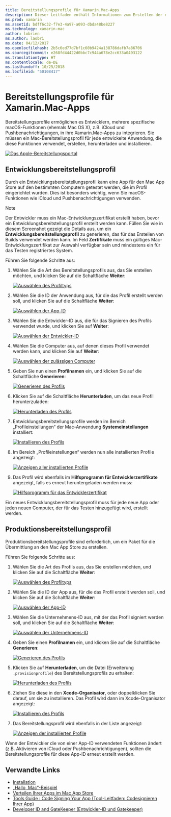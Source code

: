```yaml
---
title: Bereitstellungsprofile für Xamarin.Mac-Apps
description: Dieser Leitfaden enthält Informationen zum Erstellen der erforderlichen Bereitstellungsprofile, die für das Veröffentlichen einer Xamarin.Mac-App benötigt werden.
ms.prod: xamarin
ms.assetid: bdff6c32-f7e3-4a97-a093-dbda48be8227
ms.technology: xamarin-mac
author: lobrien
ms.author: laobri
ms.date: 04/12/2017
ms.openlocfilehash: 2b5c6ed77d7bf1c60b9424a138786dafb7a86706
ms.sourcegitcommit: e268fd44422d0bbc7c944a678e2cc633a0493122
ms.translationtype: HT
ms.contentlocale: de-DE
ms.lasthandoff: 10/25/2018
ms.locfileid: "50108417"
---
```

# <a name="provisioning-profiles-for-xamarinmac-apps"></a>Bereitstellungsprofile für Xamarin.Mac-Apps

Bereitstellungsprofile ermöglichen es Entwicklern, mehrere spezifische macOS-Funktionen (ehemals Mac OS X), z.B. iCloud und Pushbenachrichtigungen, in ihre Xamarin.Mac-Apps zu integrieren. Sie müssen ein Mac-Bereitstellungsprofil für jede entwickelte Anwendung, die diese Funktionen verwendet, erstellen, herunterladen und installieren.

[![](profiles-images/certif13.png "Das Apple-Bereitstellungsportal")](profiles-images/certif13.png#lightbox)

<a name="Development_Provisioning_Profile" />

## <a name="development-provisioning-profile"></a>Entwicklungsbereitstellungsprofil

Durch ein Entwicklungsbereitstellungsprofil kann eine App für den Mac App Store auf den bestimmten Computern getestet werden, die im Profil eingerichtet wurden. Dies ist besonders wichtig, wenn Sie macOS-Funktionen wie iCloud und Pushbenachrichtigungen verwenden.

> [!NOTE]
> Der Entwickler muss ein Mac-Entwicklungszertifikat erstellt haben, bevor ein Entwicklungsbereitstellungsprofil erstellt werden kann. Füllen Sie wie in diesem Screenshot gezeigt die Details aus, um ein **Entwicklungsbereitstellungsprofil** zu generieren, das für das Erstellen von Builds verwendet werden kann. Im Feld **Zertifikate** muss ein gültiges Mac-Entwicklungszertifikat zur Auswahl verfügbar sein und mindestens ein für das Testen registriertes System.

Führen Sie folgende Schritte aus:

1. Wählen Sie die Art des Bereitstellungsprofils aus, das Sie erstellen möchten, und klicken Sie auf die Schaltfläche **Weiter**: 

     [![](profiles-images/certif14.png "Auswählen des Profiltyps")](profiles-images/certif14.png#lightbox)
2. Wählen Sie die ID der Anwendung aus, für die das Profil erstellt werden soll, und klicken Sie auf die Schaltfläche **Weiter**: 

     [![](profiles-images/certif15.png "Auswählen der App-ID")](profiles-images/certif15.png#lightbox)
3. Wählen Sie die Entwickler-ID aus, die für das Signieren des Profils verwendet wurde, und klicken Sie auf **Weiter**: 

     [![](profiles-images/certif16.png "Auswählen der Entwickler-ID")](profiles-images/certif16.png#lightbox)
4. Wählen Sie die Computer aus, auf denen dieses Profil verwendet werden kann, und klicken Sie auf **Weiter**: 

     [![](profiles-images/certif17.png "Auswählen der zulässigen Computer")](profiles-images/certif17.png#lightbox)
5. Geben Sie nun einen **Profilnamen** ein, und klicken Sie auf die Schaltfläche **Generieren**: 

     [![](profiles-images/certif18.png "Generieren des Profils")](profiles-images/certif18.png#lightbox)
6. Klicken Sie auf die Schaltfläche **Herunterladen**, um das neue Profil herunterzuladen: 

     [![](profiles-images/certif19.png "Herunterladen des Profils")](profiles-images/certif19.png#lightbox)
7. Entwicklungsbereitstellungsprofile werden im Bereich „Profileinstellungen“ der Mac-Anwendung **Systemeinstellungen** installiert: 

     [![](profiles-images/certif20.png "Installieren des Profils")](profiles-images/certif20.png#lightbox)
8. Im Bereich „Profileinstellungen“ werden nun alle installierten Profile angezeigt: 

     [![](profiles-images/image47.png "Anzeigen aller installierten Profile")](profiles-images/image47.png#lightbox)
9. Das Profil wird ebenfalls im **Hilfsprogramm für Entwicklerzertifikate** angezeigt, falls es erneut heruntergeladen werden muss: 

     [![](profiles-images/image48.png "Hilfsprogramm für das Entwicklerzertifikat")](profiles-images/image48.png#lightbox)

Ein neues Entwicklungsbereitstellungsprofil muss für jede neue App oder jeden neuen Computer, der für das Testen hinzugefügt wird, erstellt werden.

<a name="Production_Provisioning_Profile" />

## <a name="production-provisioning-profile"></a>Produktionsbereitstellungsprofil

Produktionsbereitstellungsprofile sind erforderlich, um ein Paket für die Übermittlung an den Mac App Store zu erstellen.

Führen Sie folgende Schritte aus:

1. Wählen Sie die Art des Profils aus, das Sie erstellen möchten, und klicken Sie auf die Schaltfläche **Weiter**: 

    [![](profiles-images/certif21.png "Auswählen des Profiltyps")](profiles-images/certif21.png#lightbox)
2. Wählen Sie die ID der App aus, für die das Profil erstellt werden soll, und klicken Sie auf die Schaltfläche **Weiter**: 

    [![](profiles-images/certif15.png "Auswählen der App-ID")](profiles-images/certif15.png#lightbox)
3. Wählen Sie die Unternehmens-ID aus, mit der das Profil signiert werden soll, und klicken Sie auf die Schaltfläche **Weiter**: 

    [![](profiles-images/certif23.png "Auswählen der Unternehmens-ID")](profiles-images/certif23.png#lightbox)
4. Geben Sie einen **Profilnamen** ein, und klicken Sie auf die Schaltfläche **Generieren**: 

    [![](profiles-images/certif24.png "Generieren des Profils")](profiles-images/certif24.png#lightbox)
5. Klicken Sie auf **Herunterladen**, um die Datei (Erweiterung `.provisionprofile`) des Bereitstellungsprofils zu erhalten: 

    [![](profiles-images/certif25.png "Herunterladen des Profils")](profiles-images/certif25.png#lightbox)
6. Ziehen Sie diese in den **Xcode-Organisator**, oder doppelklicken Sie darauf, um sie zu installieren. Das Profil wird dann im Xcode-Organisator angezeigt: 

    [![](profiles-images/image51.png "Installieren des Profils")](profiles-images/image51.png#lightbox)
7. Das Bereitstellungsprofil wird ebenfalls in der Liste angezeigt: 

    [![](profiles-images/certif26.png "Anzeigen der installierten Profile")](profiles-images/certif26.png#lightbox)


Wenn der Entwickler die von einer App-ID verwendeten Funktionen ändert (z.B. Aktivieren von iCloud oder Pushbenachrichtigungen), sollten die Bereitstellungsprofile für diese App-ID erneut erstellt werden.

## <a name="related-links"></a>Verwandte Links

- [Installation](~//mac/get-started/installation.md)
- [„Hallo, Mac“-Beispiel](~//mac/get-started/hello-mac.md)
- [Verteilen Ihrer Apps im Mac App Store](https://developer.apple.com/devcenter/mac/checklist/)
- [Tools Guide : Code Signing Your App (Tool-Leitfaden: Codesignieren Ihrer App)](https://developer.apple.com/library/mac/#documentation/ToolsLanguages/Conceptual/OSXWorkflowGuide/CodeSigning/CodeSigning.html)
- [Developer ID and GateKeeper (Entwickler-ID und Gatekeeper)](https://developer.apple.com/resources/developer-id/)
